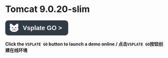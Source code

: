 # Tomcat 9.0.20-slim

<a href="https://www.vsplate.com/?docker-compose=https://github.com/vsplate/dcenvs/tomcat/9.0.20-slim"><img alt="VSPLATE GO" src="https://raw.githubusercontent.com/vsplate/images/master/vsgo_btn.png" width="200px"></a>

**Click the `VSPLATE GO` button to launch a demo online / 点击`VSPLATE GO`按钮创建在线环境**
